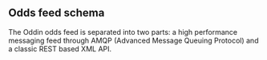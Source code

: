 Odds feed schema
-----

The Oddin odds feed is separated into two parts: a high performance messaging feed through AMQP (Advanced Message
Queuing Protocol) and a classic REST based XML API.
